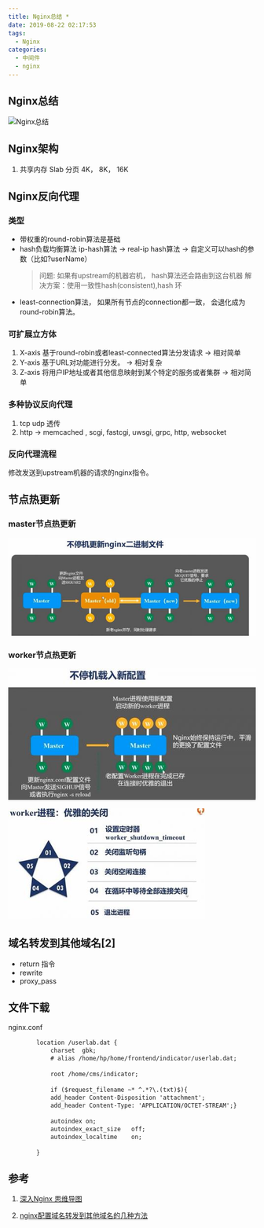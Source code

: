 ```yaml
---
title: Nginx总结 *
date: 2019-08-22 02:17:53
tags:
  - Nginx
categories:
  - 中间件
  - nginx
---
```


<p></p>
<!-- more -->


## Nginx总结
![Nginx总结](https://user-images.githubusercontent.com/5608425/64508349-cedbeb00-d30f-11e9-836c-2f920725e1bb.jpg)


##  Nginx架构
1. 共享内存 Slab
   分页 4K， 8K， 16K


##  Nginx反向代理
### 类型
+ 带权重的round-robin算法是基础 
+ hash负载均衡算法
   ip-hash算法 -> real-ip
   hash算法 -> 自定义可以hash的参数（比如?userName）
  > 问题: 如果有upstream的机器宕机， hash算法还会路由到这台机器
    解决方案：使用一致性hash(consistent),hash 环
+ least-connection算法， 如果所有节点的connection都一致，
   会退化成为round-robin算法。


### 可扩展立方体
1. X-axis 基于round-robin或者least-connected算法分发请求 -> 相对简单
2. Y-axis 基于URL对功能进行分发。 -> 相对复杂
3. Z-axis 将用户IP地址或者其他信息映射到某个特定的服务或者集群 -> 相对简单


### 多种协议反向代理
1. tcp udp 透传
2. http -> memcached , scgi, fastcgi, uwsgi, grpc, http, websocket

###  反向代理流程
修改发送到upstream机器的请求的nginx指令。


##  节点热更新
### master节点热更新
![master-graceful-showdown](./images/master-graceful-showdown.jpg)


### worker节点热更新
![worker-graceful-showdown1](./images/worker-graceful-showdown1.jpg)

![worker-graceful-showdown](./images/worker-graceful-showdown.jpg)


## 域名转发到其他域名[2]
+ return 指令
+ rewrite
+ proxy_pass

## 文件下载
nginx.conf
``` 
        location /userlab.dat {
            charset  gbk;
            # alias /home/hp/home/frontend/indicator/userlab.dat;

            root /home/cms/indicator;

            if ($request_filename ~* ^.*?\.(txt)$){
            add_header Content-Disposition 'attachment';
            add_header Content-Type: 'APPLICATION/OCTET-STREAM';}

            autoindex on;
            autoindex_exact_size   off;
            autoindex_localtime    on;

        }
```

## 参考

1. [深入Nginx 思维导图](https://mp.weixin.qq.com/s?__biz=MjM5MDE0Mjc4MA==&mid=2651010416&idx=4&sn=dfa07f0e065d273b028e662e87e780ff&chksm=bdbecd238ac9443511c4e7eadf9e59cc9139fac25c52b44f7a93787b940826c5f61f06e10224&scene=27#wechat_redirect)

2. [nginx配置域名转发到其他域名的几种方法](https://blog.csdn.net/yeguxin/article/details/94020476) 

